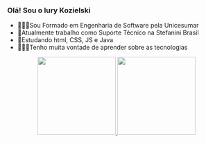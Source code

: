 ### Olá! Sou o Iury Kozielski


- 👨🏻‍🎓Sou Formado em Engenharia de Software pela Unicesumar
- 🚀Atualmente trabalho como Suporte Técnico na Stefanini Brasil
- 📖Estudando html, CSS, JS e Java
- 👨🏻‍💻Tenho muita vontade de aprender sobre as tecnologias 

<div align="center">
  <a href="https://github.com/ikozielski">
  <img height="180em" src="https://github-readme-stats.vercel.app/api?username=rafaballerini&show_icons=true&theme=dracula&include_all_commits=true&count_private=true"/>
  <img height="180em" src="https://github-readme-stats.vercel.app/api/top-langs/?username=rafaballerini&layout=compact&langs_count=7&theme=dracula"/>
</div>
